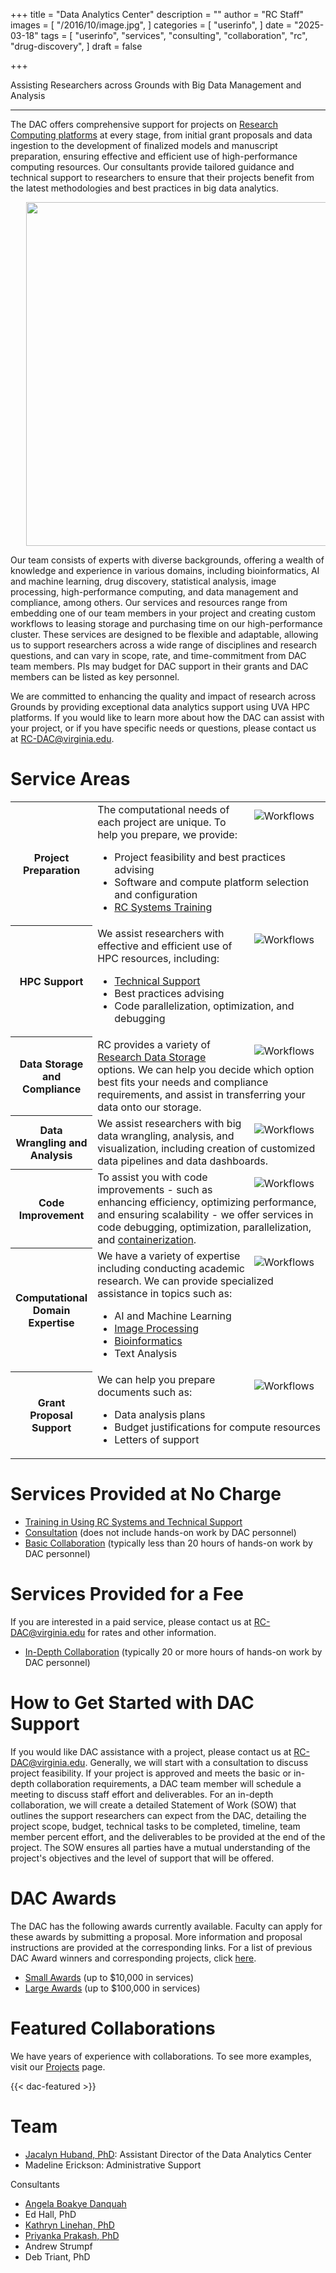 +++
title = "Data Analytics Center"
description = ""
author = "RC Staff"
images = [
  "/2016/10/image.jpg",
]
categories = [
  "userinfo",
]
date = "2025-03-18"
tags = [
  "userinfo",
  "services",
  "consulting",
  "collaboration",
  "rc",
  "drug-discovery",
]
draft = false

+++ 

<p class="lead">
Assisting Researchers across Grounds with Big Data Management and Analysis
</p>

- - -

The DAC offers comprehensive support for projects on [Research Computing platforms](/userinfo/systems/) at every stage, from initial grant proposals and data ingestion to the development of finalized models and manuscript preparation, ensuring effective and efficient use of high-performance computing resources.  Our consultants provide tailored guidance and technical support to researchers to ensure that their projects benefit from the latest methodologies and best practices in big data analytics. 



<center> <div style="margin-left: 5%">
    <img src="/images/dac/afton_dedication.jpg" width=550>
</div></center>



Our team consists of experts with diverse backgrounds, offering a wealth of knowledge and experience in various domains, including bioinformatics, AI and machine learning, drug discovery, statistical analysis, image processing, high-performance computing, and data management and compliance, among others.  Our services and resources range from embedding one of our team members in your project and creating custom workflows to leasing storage and purchasing time on our high-performance cluster.  These services are designed to be flexible and adaptable, allowing us to support researchers across a wide range of disciplines and research questions, and can vary in scope, rate, and time-commitment from DAC team members. PIs may budget for DAC support in their grants and DAC members can be listed as key personnel. 

We are committed to enhancing the quality and impact of research across Grounds by providing exceptional data analytics support using UVA HPC platforms.  If you would like to learn more about how the DAC can assist with your project, or if you have specific needs or questions, please contact us at RC-DAC@virginia.edu. 
 

# Service Areas 
 
 <table class="table table-striped">
  <tbody>
    <tr>
		<th scope="row" style="width:25%;font-weight:bold;">Project Preparation</th>
			<td>
				<img src="/images/dac/pexels-tirachard-kumtanom-112571-733857.jpg" alt="Workflows" align="right" style="max-width:40%;padding:10px;" />
				The computational needs of each project are unique.  To help you prepare, we provide:
				<ul>
				<li>Project feasibility and best practices advising</li>
				<li>Software and compute platform selection and configuration</li>
				<li><a style="" href="/service/tiers/#tier-1-training--technical-support" target="_new">RC Systems Training</a></li>
				</ul>
			</td>
	</tr>
  	<tr>
		<th scope="row" style="width:25%;font-weight:bold;">HPC Support</th>
			<td>
				<img src="/images/dac/ai-generated-7957989_1280.jpg" alt="Workflows" align="right" style="max-width:40%;padding:10px;" />
				We assist researchers with effective and efficient use of HPC resources, including: 
				<ul>
				<li><a style="" href="/service/tiers/#tier-1-training--technical-support" target="_new">Technical Support</a></li>
				<li>Best practices advising</li>
				<li>Code parallelization, optimization, and debugging</li>
				</ul>
			</td>
		</tr>
    <tr>
		<th scope="row" style="width:25%;font-weight:bold;">Data Storage and Compliance</th>
			<td>
				<img src="/images/dac/pexels-cookiecutter-17489153.jpg" alt="Workflows" align="right" style="max-width:40%;padding:10px;" />
				RC provides a variety of <a style="" href="/userinfo/storage" target="_new">Research Data Storage</a> options.  We can help you decide which option best fits your needs and compliance requirements, and assist in transferring your data onto our storage.
			</td>
		</tr>
		<tr>
		<th scope="row" style="width:25%;font-weight:bold;">Data Wrangling and Analysis</th>
			<td>
				<img src="/images/dac/luke-chesser-JKUTrJ4vK00-unsplash.jpg" alt="Workflows" align="right" style="max-width:40%;padding:10px;" />
				We assist researchers with big data wrangling, analysis, and visualization, including creation of customized data pipelines and data dashboards.
			</td>
		</tr>
		<tr>
		<th scope="row" style="width:25%;font-weight:bold;">Code Improvement</th>
			<td>
				<img src="/images/dac/pexels-technobulka-10816120.jpg" alt="Workflows" align="right" style="max-width:40%;padding:10px;" />
				To assist you with code improvements - such as enhancing efficiency, optimizing performance, and ensuring scalability - we offer services in code debugging, optimization, parallelization, and <a style="" href="/userinfo/microservices/" target="_new">containerization</a>. 
			</td>
		</tr>
		<tr>
		<th scope="row" style="width:25%;font-weight:bold;">Computational Domain Expertise</th>
			<td>
				<img src="/images/dac/ai-generated-7912533_1280.jpg" alt="Workflows" align="right" style="max-width:40%;padding:10px;" />
				We have a variety of expertise including conducting academic research. We can provide specialized assistance in topics such as:
				<ul>
				<li>AI and Machine Learning</li>
				<li><a style="" href="/service/imaging/" target="_new">Image Processing</a></li> 
				<li><a style="" href="/service/bioinformatics/" target="_new">Bioinformatics</a></li> 
				<li>Text Analysis</li>		
				</ul>
			</td>
		</tr>
		<tr>
		<th scope="row" style="width:25%;font-weight:bold;">Grant Proposal Support</th>
			<td>
				<img src="/images/dac/pexels-kindelmedia-7054757.jpg" alt="Workflows" align="right" style="max-width:40%;padding:10px;" />
				We can help you prepare documents such as: 
				<ul>
				<li>Data analysis plans</li>
				<li>Budget justifications for compute resources</li> 
				<li>Letters of support</li>
				</ul>				 
			</td>
		</tr>
	</tbody>
</table>
 
 
# Services Provided at No Charge

* [Training in Using RC Systems and Technical Support](/service/tiers/#training-and-technical-support)  
* [Consultation](/service/tiers/#consultations-advising) (does not include hands-on work by DAC personnel)
* [Basic Collaboration](/service/tiers/#collaborations-expertise-and-custom-solutions) (typically less than 20 hours of hands-on work by DAC personnel)



# Services Provided for a Fee

If you are interested in a paid service, please contact us at RC-DAC@virginia.edu for rates and other information.  

* [In-Depth Collaboration](/service/tiers/#collaborations-expertise-and-custom-solutions) (typically 20 or more hours of hands-on work by DAC personnel)



# How to Get Started with DAC Support
If you would like DAC assistance with a project, please contact us at RC-DAC@virginia.edu. Generally, we will start with a consultation to discuss project feasibility.  If your project is approved and meets the basic or in-depth collaboration requirements, a DAC team member will schedule a meeting to discuss staff effort and deliverables.  For an in-depth collaboration, we will create a detailed Statement of Work (SOW) that outlines the support researchers can expect from the DAC, detailing the project scope, budget, technical tasks to be completed, timeline, team member percent effort, and the deliverables to be provided at the end of the project. The SOW ensures all parties have a mutual understanding of the project's objectives and the level of support that will be offered. 

<!--
To ensure that DAC support is included in your upcoming grant proposal, we recommend that you schedule a consultation to explore the ways in which we can assist you.
-->

# DAC Awards

The DAC has the following awards currently available.  Faculty can apply for these awards by submitting a proposal.  More information and proposal instructions are provided at the corresponding links.  For a list of previous DAC Award winners and corresponding projects, click [here](/service/dac/past_awardees).

* [Small Awards](/service/dac/awards) (up to $10,000 in services)
* [Large Awards](/service/dac/awards) (up to $100,000 in services)


# Featured Collaborations

We have years of experience with collaborations. To see more examples, visit our [Projects](/project/) page.

{{< dac-featured >}}

# Team

* [Jacalyn Huband, PhD](/about/people/huband/): Assistant Director of the Data Analytics Center
* Madeline Erickson: Administrative Support

Consultants
* [Angela Boakye Danquah](/about/people/boakyedanquah/)
* Ed Hall, PhD
* [Kathryn Linehan, PhD](/about/people/linehan/)
* [Priyanka Prakash, PhD](/about/people/prakash/)
* Andrew Strumpf
* Deb Triant, PhD


  
